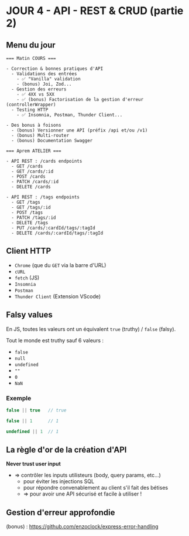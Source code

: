 # JOUR 4 - API - REST & CRUD (partie 2)

## Menu du jour

```
=== Matin COURS ===

- Correction & bonnes pratiques d'API
  - Validations des entrées 
    - ✅ "Vanilla" validation
    - (bonus) Joi, Zod...
  - Gestion des erreurs 
    - ✅ 4XX vs 5XX
    - ✅ (bonus) Factorisation de la gestion d'erreur (controllerWrapper)
  - Testing HTTP
    - ✅ Insomnia, Postman, Thunder Client...

- Des bonus à foisons
  - (bonus) Versionner une API (préfix /api et/ou /v1)
  - (bonus) Multi-router
  - (bonus) Documentation Swagger

=== Aprem ATELIER ===

- API REST : /cards endpoints
  - GET /cards
  - GET /cards/:id
  - POST /cards
  - PATCH /cards/:id
  - DELETE /cards

- API REST : /tags endpoints
  - GET /tags
  - GET /tags/:id
  - POST /tags
  - PATCH /tags/:id
  - DELETE /tags
  - PUT /cards/:cardId/tags/:tagId
  - DELETE /cards/:cardId/tags/:tagId

```


## Client HTTP

- `Chrome` (que du `GET` via la barre d'URL) 
- `cURL`
- `fetch` (JS)
- `Insomnia`
- `Postman`
- `Thunder Client` (Extension VScode)


## Falsy values

En JS, toutes les valeurs ont un équivalent `true` (truthy) / `false` (falsy).

Tout le monde est truthy sauf 6 valeurs : 
- `false`
- `null`
- `undefined`
- `""`
- `0`
- `NaN`

### Exemple

```js
false || true   // true

false || 1      // 1

undefined || 1  // 1
```

## La règle d'or de la création d'API

**Never trust user input** 
- => contrôler les inputs utilisteurs (body, query params, etc...)
  - pour éviter les injections SQL
  - pour répondre convenablement au client s'il fait des bétises
  - => pour avoir une API sécurisé et facile à utiliser !


## Gestion d'erreur approfondie 

(bonus) : https://github.com/enzoclock/express-error-handling


